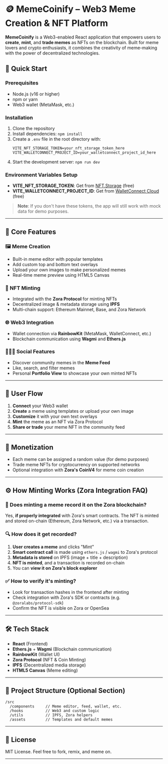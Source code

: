 # 🪙 MemeCoinify – Web3 Meme Creation & NFT Platform

**MemeCoinify** is a Web3-enabled React application that empowers users to **create**, **mint**, and **trade memes** as NFTs on the blockchain. Built for meme lovers and crypto enthusiasts, it combines the creativity of meme-making with the power of decentralized technologies.

## 🚀 Quick Start

### Prerequisites
- Node.js (v16 or higher)
- npm or yarn
- Web3 wallet (MetaMask, etc.)

### Installation
1. Clone the repository
2. Install dependencies: `npm install`
3. Create a `.env` file in the root directory with:
   ```
   VITE_NFT_STORAGE_TOKEN=your_nft_storage_token_here
   VITE_WALLETCONNECT_PROJECT_ID=your_walletconnect_project_id_here
   ```
4. Start the development server: `npm run dev`

### Environment Variables Setup
- **VITE_NFT_STORAGE_TOKEN**: Get from [NFT.Storage](https://nft.storage/) (free)
- **VITE_WALLETCONNECT_PROJECT_ID**: Get from [WalletConnect Cloud](https://cloud.walletconnect.com/) (free)

> **Note**: If you don't have these tokens, the app will still work with mock data for demo purposes.

---

## 🎨 Core Features

### 🖼 Meme Creation

* Built-in meme editor with popular templates
* Add custom top and bottom text overlays
* Upload your own images to make personalized memes
* Real-time meme preview using HTML5 Canvas

### 🔗 NFT Minting

* Integrated with the **Zora Protocol** for minting NFTs
* Decentralized image & metadata storage using **IPFS**
* Multi-chain support: Ethereum Mainnet, Base, and Zora Network

### 🌐 Web3 Integration

* Wallet connection via **RainbowKit** (MetaMask, WalletConnect, etc.)
* Blockchain communication using **Wagmi** and **Ethers.js**

### 🧑‍🤝‍🧑 Social Features

* Discover community memes in the **Meme Feed**
* Like, search, and filter memes
* Personal **Portfolio View** to showcase your own minted NFTs

---

## 🚀 User Flow

1. **Connect** your Web3 wallet
2. **Create** a meme using templates or upload your own image
3. **Customize** it with your own text overlays
4. **Mint** the meme as an NFT via Zora Protocol
5. **Share or trade** your meme NFT in the community feed

---

## 💸 Monetization

* Each meme can be assigned a random value (for demo purposes)
* Trade meme NFTs for cryptocurrency on supported networks
* Optional integration with **Zora's CoinV4** for meme coin creation

---

## ⚙️ How Minting Works (Zora Integration FAQ)

### 🧾 Does minting a meme record it on the Zora blockchain?

Yes, **if properly integrated** with Zora's smart contracts. The NFT is minted and stored on-chain (Ethereum, Zora Network, etc.) via a transaction.

### 🔍 How does it get recorded?

1. **User creates a meme** and clicks "Mint"
2. **Smart contract call** is made using `ethers.js` / `wagmi` to Zora's protocol
3. **Metadata is stored** on IPFS (image + title + description)
4. **NFT is minted**, and a transaction is recorded on-chain
5. You can **view it on Zora's block explorer**

### ✅ How to verify it's minting?

* Look for transaction hashes in the frontend after minting
* Check integration with Zora's SDK or contracts (e.g. `@zoralabs/protocol-sdk`)
* Confirm the NFT is visible on Zora or OpenSea

---

## 🛠 Tech Stack

* **React** (Frontend)
* **Ethers.js** + **Wagmi** (Blockchain communication)
* **RainbowKit** (Wallet UI)
* **Zora Protocol** (NFT & Coin Minting)
* **IPFS** (Decentralized media storage)
* **HTML5 Canvas** (Meme editing)

---

## 📂 Project Structure (Optional Section)

```
/src
  /components     // Meme editor, feed, wallet, etc.
  /hooks          // Web3 and custom logic
  /utils          // IPFS, Zora helpers
  /assets         // Templates and default memes
```

---

## 📜 License

MIT License. Feel free to fork, remix, and meme on.

---

